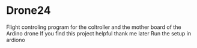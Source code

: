 # Drone24
<p>Flight controling program for the coltroller and the mother board of the Ardino drone 
If you find this project helpful thank me later
Run the setup in ardiono </p>
